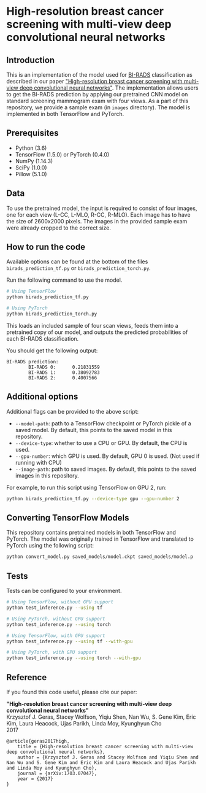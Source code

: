# High-resolution breast cancer screening with multi-view deep convolutional neural networks
## Introduction
This is an implementation of the model used for [BI-RADS](https://breast-cancer.ca/bi-rads/) classification as described in our paper ["High-resolution breast cancer screening with multi-view deep convolutional neural networks"](https://arxiv.org/abs/1703.07047). The implementation allows users to get the BI-RADS prediction by applying our pretrained CNN model on standard screening mammogram exam with four views. As a part of this repository, we provide a sample exam (in `images` directory). The model is implemented in both TensorFlow and PyTorch.

## Prerequisites

* Python (3.6)
* TensorFlow (1.5.0) or PyTorch (0.4.0)
* NumPy (1.14.3)
* SciPy (1.0.0)
* Pillow (5.1.0)

## Data

To use the pretrained model, the input is required to consist of four images, one for each view (L-CC, L-MLO, R-CC, R-MLO). Each image has to have the size of 2600x2000 pixels. The images in the provided sample exam were already cropped to the correct size.

## How to run the code
Available options can be found at the bottom of the files `birads_prediction_tf.py` or `birads_prediction_torch.py`.

Run the following command to use the model.

```bash
# Using TensorFlow
python birads_prediction_tf.py

# Using PyTorch
python birads_prediction_torch.py
```

This loads an included sample of four scan views, feeds them into a pretrained copy of our model, and outputs the predicted probabilities of each BI-RADS classification.

You should get the following output:

```
BI-RADS prediction:
        BI-RADS 0:      0.21831559
        BI-RADS 1:      0.38092783
        BI-RADS 2:      0.4007566
```

## Additional options

Additional flags can be provided to the above script:

* `--model-path`: path to a TensorFlow checkpoint or PyTorch pickle of a saved model. By default, this points to the saved model in this repository.
* `--device-type`: whether to use a CPU or GPU. By default, the CPU is used.
* `--gpu-number`: which GPU is used. By default, GPU 0 is used. (Not used if running with CPU)
* `--image-path`: path to saved images. By default, this points to the saved images in this repository. 

For example, to run this script using TensorFlow on GPU 2, run:

```bash
python birads_prediction_tf.py --device-type gpu --gpu-number 2
```

## Converting TensorFlow Models

This repository contains pretrained models in both TensorFlow and PyTorch. The model was originally trained in TensorFlow and translated to PyTorch using the following script:

```bash
python convert_model.py saved_models/model.ckpt saved_models/model.p
```

## Tests

Tests can be configured to your environment.

```bash
# Using TensorFlow, without GPU support
python test_inference.py --using tf

# Using PyTorch, without GPU support
python test_inference.py --using torch

# Using TensorFlow, with GPU support
python test_inference.py --using tf --with-gpu

# Using PyTorch, with GPU support
python test_inference.py --using torch --with-gpu
```

## Reference

If you found this code useful, please cite our paper:

**"High-resolution breast cancer screening with multi-view deep convolutional neural networks"**\
Krzysztof J. Geras, Stacey Wolfson, Yiqiu Shen, Nan Wu, S. Gene Kim, Eric Kim, Laura Heacock, Ujas Parikh, Linda Moy, Kyunghyun Cho\
2017

    @article{geras2017high, 
        title = {High-resolution breast cancer screening with multi-view deep convolutional neural networks},
        author = {Krzysztof J. Geras and Stacey Wolfson and Yiqiu Shen and Nan Wu and S. Gene Kim and Eric Kim and Laura Heacock and Ujas Parikh and Linda Moy and Kyunghyun Cho}, 
        journal = {arXiv:1703.07047},
        year = {2017}
    }
